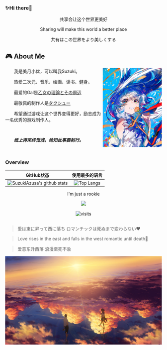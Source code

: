 ### ✨Hi there👋

<div id="title" align=center>
  <p>共享会让这个世界更美好</p>
  <p>Sharing will make this world a better place</p>
  <p>共有はこの世界をより美しくする</p>
</div>

## 🎮 About Me

<table>
  <tr>
    <img align="right" width="190" src="/img/1.png" />
    <p>&emsp;&emsp;我是美月小优，可以叫我Suzuki。</p>
    <p>&emsp;&emsp;热爱二次元、音乐、绘画、读书、健身。</p>
    <p>&emsp;&emsp;最爱的Gal是<a href='https://project-navel.com/otomeriron/'>乙女の理論とその周辺</a></p>
    <p>&emsp;&emsp;最敬佩的制作人是<a href='https://zh.wikipedia.org/wiki/巧舟'>タクシュー</a></p>
    <p>&emsp;&emsp;希望通过游戏让这个世界变得更好，励志成为一名优秀的游戏制作人。</p>
    <p>&emsp;&emsp;</p>
    <p><i><strong>&emsp;&emsp;纸上得来终觉浅，绝知此事要躬行。</strong></i></p>
    
  ## 
  
  </tr>
</table>

### Overview

<div id="title" align=center>

|                          GitHub状态                          |                        使用最多的语言                        |
| :----------------------------------------------------------: | :----------------------------------------------------------: |
| ![SuzukiAzusa's github stats](https://github-readme-stats.vercel.app/api?username=SuzukiAzusa&show_icons=true&theme=tokyonight&locale=cn) | ![Top Langs](https://github-readme-stats.vercel.app/api/top-langs/?username=SuzukiAzusa&&hide=tsql) |

<p>I'm just a rookie</p>

[![](https://img.shields.io/badge/番组-Bangumi-E24378)](https://bgm.tv/user/suzukiazusa)

![visits](https://count.getloli.com/get/@SuzukiAzusa?theme=rule15)

</div>

## 

<div>
  
  > 愛は東に昇って西に落ち ロマンチックは死ぬまで変わらない❤️
  
  > Love rises in the east and falls in the west romantic until death🌟
  
  > 爱意东升西落 浪漫至死不渝

  ![](/img/夕阳.jpg)
  
</div>




